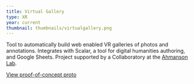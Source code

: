 ```yaml
---
title: Virtual Gallery
type: XR
year: current
thumbnail: thumbnails/virtualgallery.png
---
```

Tool to automatically build web enabled VR galleries of photos and annotations. Integrates with Scalar, a tool for digital humanities authoring, and Google Sheets. Project supported by a Collaboratory at the [Ahmanson Lab](https://polymathic.usc.edu/ahmanson-lab).

[View proof-of-concept proto](https://ahmanson-lab.github.io/japanesepostertesting/)
